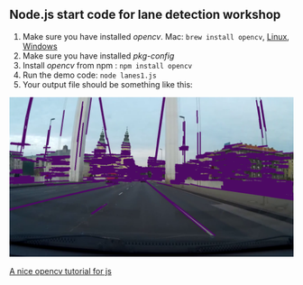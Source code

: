 ## Node.js start code for lane detection workshop

1. Make sure you have installed *opencv*. Mac: `brew install opencv`, [Linux](http://docs.opencv.org/trunk/d7/d9f/tutorial_linux_install.html), [Windows](http://docs.opencv.org/2.4/doc/tutorials/introduction/windows_install/windows_install.html)
2. Make sure you have installed *pkg-config*
3. Install *opencv* from npm : `npm install opencv`
4. Run the demo code: `node lanes1.js`
5. Your output file should be something like this:

![out1.png](out1.png)



[A nice opencv tutorial for js](https://community.risingstack.com/opencv-tutorial-computer-vision-with-node-js/)


